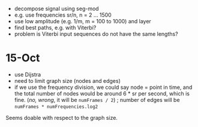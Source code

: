 - decompose signal using seg-mod
- e.g. use frequencies sr/n, n = 2 ... 1500
- use low amplitude (e.g. 1/m, m = 100 to 1000) and layer
- find best paths, e.g. with Viterbi?
- problem is Viterbi input sequences do not have the same lengths?

# 15-Oct

- use Dijstra
- need to limit graph size (nodes and edges)
- if we use the frequency division, we could say node = point in time,
  and the total number of nodes would be around 6 * sr per second, which is fine.
  (_no, wrong_, it will be `numFrames / 2`)
  ; number of edges will be `numFrames * numFrequencies.log2`

Seems doable with respect to the graph size.
